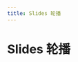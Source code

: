 ```yaml
---
title: Slides 轮播
---
```


# Slides 轮播

<ClientOnly>
  <slides-demo></slides-demo>
</ClientOnly>